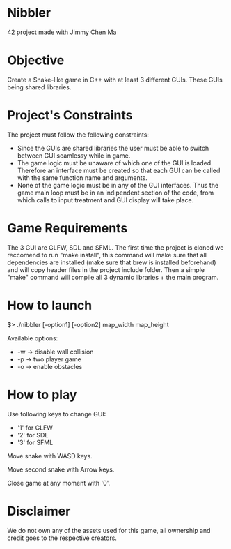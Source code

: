 # Nibbler
42 project made with Jimmy Chen Ma

# Objective
Create a Snake-like game in C++ with at least 3 different GUIs. These GUIs being shared libraries.

# Project's Constraints
The project must follow the following constraints:
- Since the GUIs are shared libraries the user must be able to switch between GUI seamlessy while in game.
- The game logic must be unaware of which one of the GUI is loaded. Therefore an interface must be created so that each GUI can be called with the same function name and arguments.
- None of the game logic must be in any of the GUI interfaces. Thus the game main loop must be in an indipendent section of the code, from which calls to input treatment and GUI display will take place.

# Game Requirements
The 3 GUI are GLFW, SDL and SFML. The first time the project is cloned we reccomend to run "make install", this command will make sure that all dependencies are installed (make sure that brew is installed beforehand) and will copy header files in the project include folder.
Then a simple "make" command will compile all 3 dynamic libraries + the main program.

# How to launch
$> ./nibbler [-option1] [-option2] map_width map_height

Available options:
- -w  ->  disable wall collision
- -p  ->  two player game
- -o  ->  enable obstacles

# How to play
Use following keys to change GUI:
- '1' for GLFW
- '2' for SDL
- '3' for SFML

Move snake with WASD keys.

Move second snake with Arrow keys.

Close game at any moment with '0'.

# Disclaimer
We do not own any of the assets used for this game, all ownership and credit goes to the respective creators. 
